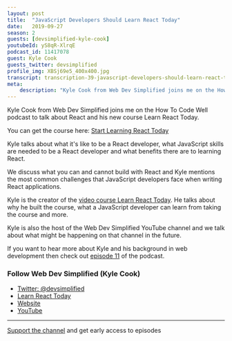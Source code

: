 ```yaml
---
layout: post
title:  "JavaScript Developers Should Learn React Today"
date:   2019-09-27
season: 2
guests: [devsimplified-kyle-cook]
youtubeId: yS8qR-XlrqE
podcast_id: 11417078
guest: Kyle Cook
guests_twitter: devsimplified
profile_img: XBSj69e5_400x400.jpg
transcript: transcription-39-javascript-developers-should-learn-react-today-web-dev-simplified.md
meta:
    description: "Kyle Cook from Web Dev Simplified joins me on the How To Code Well podcast to talk about React and his new course Learn React Today."
---
```

Kyle Cook from Web Dev Simplified joins me on the How To Code Well podcast to talk about React and his new course Learn React Today.

You can get the course here: [Start Learning React Today](http://bit.ly/2ndUMpu)

Kyle talks about what it's like to be a React developer, what JavaScript skills are needed to be a React developer and what benefits there are to learning React. 

We discuss what you can and cannot build with React and Kyle mentions the most common challenges that JavaScript developers face when writing React applications.

Kyle is the creator of the [video course Learn React Today](http://bit.ly/2ndUMpu). He talks about why he built the course, what a JavaScript developer can learn from taking the course and more.

Kyle is also the host of the Web Dev Simplified YouTube channel and we talk about what might be happening on that channel in the future.

If you want to hear more about Kyle and his background in web development then check out [episode 11](https://howtocodewell.fm/episode/11-soft-skills-w…) of the podcast.

### Follow Web Dev Simplified (Kyle Cook)
- [Twitter: @devsimplified](https://twitter.com/devsimplified)
- [Learn React Today](http://bit.ly/2ndUMpu)
- [Website](http://bit.ly/2nFKTRL)
- [YouTube](https://www.youtube.com/webdevsimplified)

-------------------------------

[Support the channel](https://www.patreon.com/howToCodeWell) and get early access to episodes

